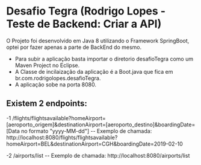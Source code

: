 # Desafio Tegra (Rodrigo Lopes - Teste de Backend: Criar a API)
O Projeto foi desenvolvido em Java 8 utilizando o Framework SpringBoot, optei por fazer apenas a parte de BackEnd do mesmo.

- Para subir a aplicação basta importar o diretorio desafioTegra como um Maven Project no Eclipse.
- A Classe de incilaização da aplicação é a Boot.java que fica em br.com.rodrigolopes.desafioTegra.
- A aplicação sobe na porta 8080.

## Existem 2 endpoints:
-1 /flights/flightsavailable?homeAirport=[aeroporto_origem]&destinationAirport=[aeroporto_destino]&boardingDate=[Data no formato "yyyy-MM-dd"]
-- Exemplo de chamada:
http://localhost:8080/flights/flightsavailable?homeAirport=BEL&destinationAirport=CGH&boardingDate=2019-02-10

-2 /airports/list
-- Exemplo de chamada:
http://localhost:8080/airports/list





